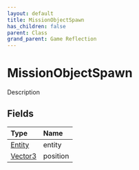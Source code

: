 ```yaml
---
layout: default
title: MissionObjectSpawn
has_children: false
parent: Class
grand_parent: Game Reflection
---
```

# MissionObjectSpawn
Description 

## Fields
| Type | Name |
|:-------------|:--------------|
| [Entity](/game-reflection/classes/entity.md) | entity |
| [Vector3](/game-reflection/classes/vector3.md) | position |
